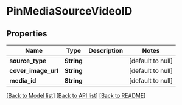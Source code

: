 # PinMediaSourceVideoID
## Properties

Name | Type | Description | Notes
------------ | ------------- | ------------- | -------------
**source\_type** | **String** |  | [default to null]
**cover\_image\_url** | **String** |  | [default to null]
**media\_id** | **String** |  | [default to null]

[[Back to Model list]](../README.md#documentation-for-models) [[Back to API list]](../README.md#documentation-for-api-endpoints) [[Back to README]](../README.md)

